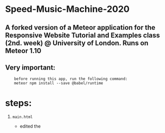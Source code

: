 # Speed-Music-Machine-2020
## A forked version of a Meteor application for the Responsive Website Tutorial and Examples class (2nd. week) @ University of London. Runs on Meteor 1.10

## Very important:

        before running this app, run the following command:
        meteor npm install --save @babel/runtime
        
steps:
=
1.  `main.html`
    - edited the <title> 

2. `playground.js`
    - created a 10 new Maxim () objects.
    - loaded the song files with the newly created Maxim () object.
    - added the stopOrPlay <song-name> function for each play/stop button.
    - added the the playAll (), stopAll (), functions for the main button.
    - added the setSpeed ​​() function for the slider.
    - added template helpers for each song.
    - added template event functions for each play/stop button.

3. `main.js`
    - Set the song's names and values ​​to insert them into the collection. All values ​​were set to 0 except the one for the slide which is 50. The reason for setting them at 0 is so that the sounds do not turn on all at once after a reset of the collection.

4. `playground.html`
    - added a row including a play/stop button for each song file.

5. `main.css`
    - I made all the necessary changes to make the application to my liking.

## Gallery
Below is a screenshot of my work on a full shrinked browser (mobile) view.
![Music machine running](/smm2020.png)

## Web app address
For more fun, enjoy my music machine 2020 app at [http://music-machine-2020.herokuapp.com/][website]

[website]: http://music-machine-2020.herokuapp.com/

PS, Sarah Mattar, thank you for your GitHub help